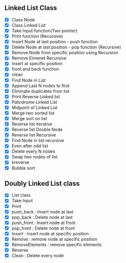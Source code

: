 ## Linked List Class

- [x] Class Node
- [x] Class Linked List
- [x] Take Input function(Two pointer)
- [x] Print function (Recursive)
- [x] Insert Node at last position - push function
- [x] Delete Node at last position - pop function (Recursive)
- [x] Remove Node from specific position using Recursion
- [x] Remove Elmenet Recursive
- [x] Insert at specific position
- [x] front and back function
- [x] clean
- [x] Find Node in List
- [x] Append Last N nodes to first
- [x] Eliminate duplicates from list
- [x] Print Reverse Linked list
- [x] Palindrome Linked List
- [x] Midpoint of Linked List
- [x] Merge two sorted list
- [x] Merge sort on list
- [x] Reverse list iterative
- [x] Reverse list Double Node
- [x] Reverse list Recursive
- [x] Find Node in list recursive
- [x] Even after odd list
- [x] Delete every N nodes
- [x] Swap two nodes of list
- [x] kreverse
- [x] Bubble sort

## Doubly Linked List class

-[x] List class
-[x] Take Input
-[x] Print
-[x] push_back : Insert node at last
-[x] pop_back : Delete node at last
-[x] push_front : Insert node at front
-[x] pop_front : Delete node at front
-[x] Insert : insert node at specific position
-[x] Remove : remove node at specific position
-[x] RemoveElements : remove specific elements
-[x] Reverse
-[x] Clean : Delete every node

